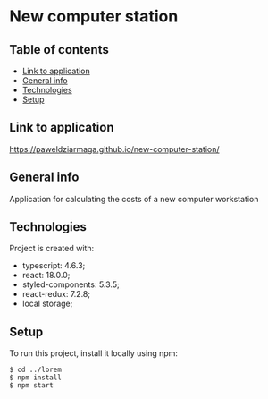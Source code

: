 # New computer station

## Table of contents

-   [Link to application](#link-to-application)
-   [General info](#general-info)
-   [Technologies](#technologies)
-   [Setup](#setup)

## Link to application

https://paweldziarmaga.github.io/new-computer-station/

## General info

Application for calculating the costs of a new computer workstation

## Technologies

Project is created with:

-   typescript: 4.6.3;
-   react: 18.0.0;
-   styled-components: 5.3.5;
-   react-redux: 7.2.8;
-   local storage;

## Setup

To run this project, install it locally using npm:

```
$ cd ../lorem
$ npm install
$ npm start
```
